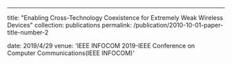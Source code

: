 ---
title: "Enabling Cross-Technology Coexistence for Extremely Weak Wireless Devices"
collection: publications
permalink: /publication/2010-10-01-paper-title-number-2

date: 2019/4/29
venue: 'IEEE INFOCOM 2019-IEEE Conference on Computer Communications(IEEE INFOCOM)'

